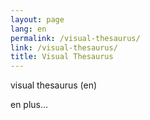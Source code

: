 ```yaml
---
layout: page
lang: en
permalink: /visual-thesaurus/
link: /visual-thesaurus/
title: Visual Thesaurus
---
```


visual thesaurus (en)
<!-- more -->
en plus...
